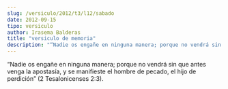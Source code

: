 ```yaml
---
slug: /versiculo/2012/t3/l12/sabado
date: 2012-09-15
tipo: versiculo
author: Irasema Balderas
title: "versiculo de memoria"
description: "“Nadie os engañe en ninguna manera; porque no vendrá sin que antes venga la  apostasía, y se manifieste el hombre de pecado, el hijo de perdición” (2  Tesalonicenses 2:3)."
---
```


“Nadie os engañe en ninguna manera; porque no vendrá sin que antes venga la apostasía, y se manifieste el hombre de pecado, el hijo de perdición” (2 Tesalonicenses 2:3).
